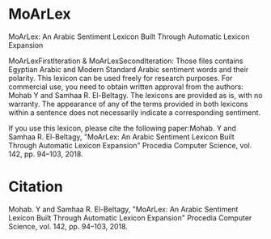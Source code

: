 # MoArLex
MoArLex: An Arabic Sentiment Lexicon Built Through Automatic Lexicon Expansion

MoArLexFirstIteration & MoArLexSecondIteration: Those files contains Egyptian Arabic and Modern Standard Arabic sentiment words and their polarity. This lexicon can be used freely for research purposes. For commercial use, you need to obtain written approval from the authors: Mohab Y and Samhaa R. El-Beltagy. The lexicons are provided as is, with no warranty. The appearance of any of the terms provided in both lexicons within a sentence does not necessarily indicate a corresponding sentiment.

If you use this lexicon, please cite the following paper:Mohab. Y and Samhaa R. El-Beltagy, "MoArLex: An Arabic Sentiment Lexicon Built Through Automatic Lexicon Expansion" Procedia Computer Science, vol. 142, pp. 94–103, 2018.


# Citation
Mohab. Y and Samhaa R. El-Beltagy, "MoArLex: An Arabic Sentiment Lexicon Built Through Automatic Lexicon Expansion" Procedia Computer Science, vol. 142, pp. 94–103, 2018.
